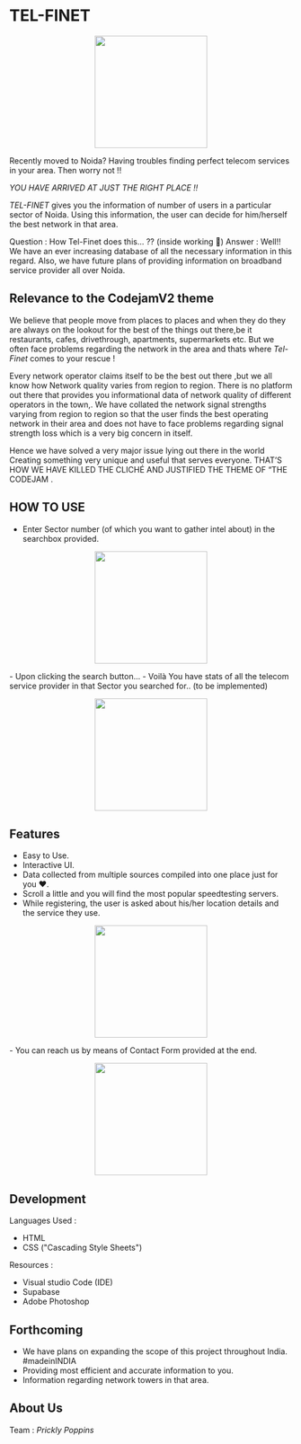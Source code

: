 # TEL-FINET
<p align="center">
    <img src=/images/a.jpeg height=200>
</p>


Recently moved to Noida? 
Having troubles finding perfect telecom services in your area.
Then worry not !!

 *YOU HAVE ARRIVED AT JUST THE RIGHT PLACE !!*
 
 *TEL-FINET* gives you the information of number of users in a particular sector of Noida. Using this information, the user can decide for him/herself the best network in that area.

Question : How Tel-Finet does this... ?? (inside working 👀)
Answer : Well!! We have an ever increasing database of all the necessary information in this regard.
Also, we have future plans of providing information on broadband service provider all over Noida.
   
## Relevance to the CodejamV2 theme 
We believe that people move from places to places and when they do they are always on the lookout for the best of the things out there,be it restaurants, cafes, drivethrough,
apartments, supermarkets etc. But we often face problems regarding the network in the area and thats where *Tel-Finet* comes to your rescue !

Every network operator claims itself to be the best out there ,but we all know how 
Network quality varies from region to region. There is no platform out there that provides you informational data of  network  quality of different operators in the town,.
We have collated the network signal strengths varying from region to region so that the user finds the best operating network in their area and does not have to face problems regarding signal strength loss which is a very big concern in itself.

Hence we have solved a very major issue lying out there in the world
Creating something very unique and useful that serves everyone.
THAT’S HOW WE HAVE KILLED THE CLICHÉ AND JUSTIFIED THE THEME OF “THE CODEJAM .


## HOW TO USE  

- Enter Sector number (of which you want to gather intel about) in the searchbox provided.
<p align="center">
    <img src=images/b.jpeg height=200>
</p>
- Upon clicking the search button...
- Voilà You have stats of all the telecom service provider in that Sector you searched for.. (to be implemented)
<p align="center">
    <img src=images/e.jpeg height=200>
</p>




## Features

- Easy to Use.
- Interactive UI.
- Data collected from multiple sources compiled into one place just for you ❤️.
- Scroll a little and you will find the most popular speedtesting servers.
- While registering, the user is asked about his/her location details and the service they use.
<p align="center">
    <img src=images/c.jpeg height=200>
</p>
- You can reach us by means of  Contact Form provided at the end.
<p align="center">
    <img src=images/d.jpeg height=200>
</p>

## Development 

Languages Used : 
- HTML
- CSS ("Cascading Style Sheets")

Resources :
- Visual studio Code (IDE)
- Supabase 
- Adobe Photoshop



## Forthcoming
- We have plans on expanding the scope of this project throughout India. #madeinINDIA
- Providing most efficient and accurate information to you.
- Information regarding network towers in that area.

## About Us
Team  : *Prickly Poppins*
